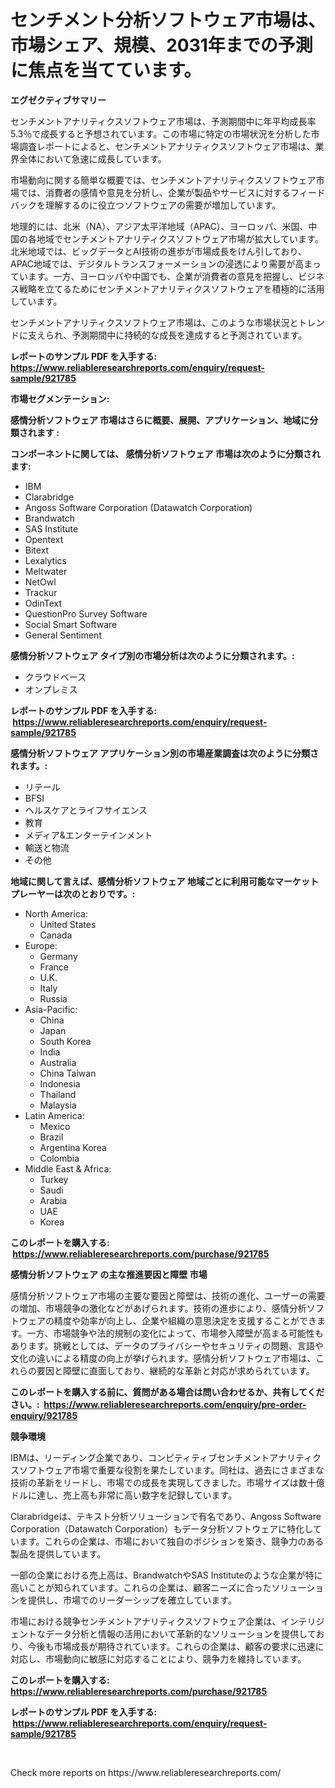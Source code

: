 <p><h1>センチメント分析ソフトウェア市場は、市場シェア、規模、2031年までの予測に焦点を当てています。</h1></p><p><strong>エグゼクティブサマリー</strong></p>
<p><p>センチメントアナリティクスソフトウェア市場は、予測期間中に年平均成長率5.3％で成長すると予想されています。この市場に特定の市場状況を分析した市場調査レポートによると、センチメントアナリティクスソフトウェア市場は、業界全体において急速に成長しています。 </p><p>市場動向に関する簡単な概要では、センチメントアナリティクスソフトウェア市場では、消費者の感情や意見を分析し、企業が製品やサービスに対するフィードバックを理解するのに役立つソフトウェアの需要が増加しています。 </p><p>地理的には、北米（NA）、アジア太平洋地域（APAC）、ヨーロッパ、米国、中国の各地域でセンチメントアナリティクスソフトウェア市場が拡大しています。北米地域では、ビッグデータとAI技術の進歩が市場成長をけん引しており、APAC地域では、デジタルトランスフォーメーションの浸透により需要が高まっています。一方、ヨーロッパや中国でも、企業が消費者の意見を把握し、ビジネス戦略を立てるためにセンチメントアナリティクスソフトウェアを積極的に活用しています。</p><p>センチメントアナリティクスソフトウェア市場は、このような市場状況とトレンドに支えられ、予測期間中に持続的な成長を達成すると予測されています。</p></p>
<p><strong>レポートのサンプル PDF を入手する: <a href="https://www.reliableresearchreports.com/enquiry/request-sample/921785">https://www.reliableresearchreports.com/enquiry/request-sample/921785</a></strong></p>
<p><strong>市場セグメンテーション:</strong></p>
<p><strong> 感情分析ソフトウェア 市場はさらに概要、展開、アプリケーション、地域に分類されます :</strong></p>
<p><strong>コンポーネントに関しては、 感情分析ソフトウェア 市場は次のように分類されます: &nbsp;</strong></p>
<p><ul><li>IBM</li><li>Clarabridge</li><li>Angoss Software Corporation (Datawatch Corporation)</li><li>Brandwatch</li><li>SAS Institute</li><li>Opentext</li><li>Bitext</li><li>Lexalytics</li><li>Meltwater</li><li>NetOwl</li><li>Trackur</li><li>OdinText</li><li>QuestionPro Survey Software</li><li>Social Smart Software</li><li>General Sentiment</li></ul></p>
<p><strong> 感情分析ソフトウェア タイプ別の市場分析は次のように分類されます。:</strong></p>
<p><ul><li>クラウドベース</li><li>オンプレミス</li></ul></p>
<p><strong>レポートのサンプル PDF を入手する: &nbsp;<a href="https://www.reliableresearchreports.com/enquiry/request-sample/921785">https://www.reliableresearchreports.com/enquiry/request-sample/921785</a></strong></p>
<p><strong> 感情分析ソフトウェア アプリケーション別の市場産業調査は次のように分類されます。:</strong></p>
<p><ul><li>リテール</li><li>BFSI</li><li>ヘルスケアとライフサイエンス</li><li>教育</li><li>メディア&エンターテインメント</li><li>輸送と物流</li><li>その他</li></ul></p>
<p><strong>地域に関して言えば、感情分析ソフトウェア 地域ごとに利用可能なマーケットプレーヤーは次のとおりです。:</strong></p>
<p><ul>
    <li>
        North America:
        <ul>
            <li>United States</li>
            <li>Canada</li>
        </ul>
    </li>
    <li>
        Europe:
        <ul>
            <li>Germany</li>
            <li>France</li>
            <li>U.K.</li>
            <li>Italy</li>
            <li>Russia</li>
        </ul>
    </li>
    <li>
        Asia-Pacific:
        <ul>
            <li>China</li>
            <li>Japan</li>
            <li>South Korea</li>
            <li>India</li>
            <li>Australia</li>
            <li>China Taiwan</li>
            <li>Indonesia</li>
            <li>Thailand</li>
            <li>Malaysia</li>
        </ul>
    </li>
    <li>
        Latin America:
        <ul>
            <li>Mexico</li>
            <li>Brazil</li>
            <li>Argentina Korea</li>
            <li>Colombia</li>
        </ul>
    </li>
    <li>
        Middle East & Africa:
        <ul>
            <li>Turkey</li>
            <li>Saudi</li>
            <li>Arabia</li>
            <li>UAE</li>
            <li>Korea</li>
        </ul>
    </li>
    </ul></p>
<p><strong>このレポートを購入する: &nbsp;<a href="https://www.reliableresearchreports.com/purchase/921785">https://www.reliableresearchreports.com/purchase/921785</a></strong></p>
<p><strong>感情分析ソフトウェア の主な推進要因と障壁 市場</strong></p>
<p><p>感情分析ソフトウェア市場の主要な要因と障壁は、技術の進化、ユーザーの需要の増加、市場競争の激化などがあげられます。技術の進歩により、感情分析ソフトウェアの精度や効率が向上し、企業や組織の意思決定を支援することができます。一方、市場競争や法的規制の変化によって、市場参入障壁が高まる可能性もあります。挑戦としては、データのプライバシーやセキュリティの問題、言語や文化の違いによる精度の向上が挙げられます。感情分析ソフトウェア市場は、これらの要因と障壁に直面しており、継続的な革新と対応が求められています。</p></p>
<p><strong>このレポートを購入する前に、質問がある場合は問い合わせるか、共有してください。:&nbsp; <a href="https://www.reliableresearchreports.com/enquiry/pre-order-enquiry/921785">https://www.reliableresearchreports.com/enquiry/pre-order-enquiry/921785</a></strong></p>
<p><strong>競争環境</strong></p>
<p><p>IBMは、リーディング企業であり、コンピティティブセンチメントアナリティクスソフトウェア市場で重要な役割を果たしています。同社は、過去にさまざまな技術の革新をリードし、市場での成長を実現してきました。市場サイズは数十億ドルに達し、売上高も非常に高い数字を記録しています。</p><p>Clarabridgeは、テキスト分析ソリューションで有名であり、Angoss Software Corporation（Datawatch Corporation）もデータ分析ソフトウェアに特化しています。これらの企業は、市場において独自のポジションを築き、競争力のある製品を提供しています。</p><p>一部の企業における売上高は、BrandwatchやSAS Instituteのような企業が特に高いことが知られています。これらの企業は、顧客ニーズに合ったソリューションを提供し、市場でのリーダーシップを確立しています。</p><p>市場における競争センチメントアナリティクスソフトウェア企業は、インテリジェントなデータ分析と情報の活用において革新的なソリューションを提供しており、今後も市場成長が期待されています。これらの企業は、顧客の要求に迅速に対応し、市場動向に敏感に対応することにより、競争力を維持しています。</p></p>
<p><strong>このレポートを購入する: &nbsp; <a href="https://www.reliableresearchreports.com/purchase/921785">https://www.reliableresearchreports.com/purchase/921785</a></strong></p>
<p><strong>レポートのサンプル PDF を入手する: &nbsp;<a href="https://www.reliableresearchreports.com/enquiry/request-sample/921785">https://www.reliableresearchreports.com/enquiry/request-sample/921785</a></strong><strong></strong></p>
<p>&nbsp;</p>
<p>Check more reports on https://www.reliableresearchreports.com/</p>